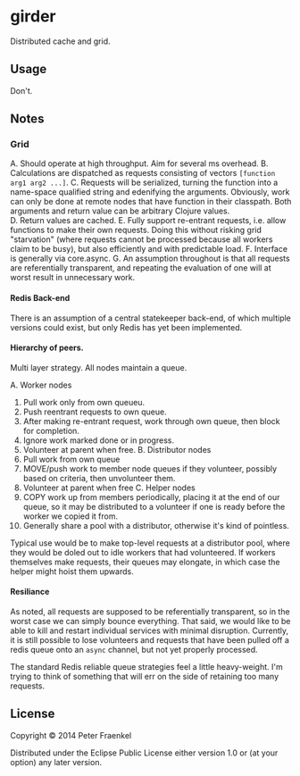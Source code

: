 # girder

Distributed cache and grid.

## Usage

Don't.

## Notes

### Grid

A. Should operate at high throughput.  Aim for several ms overhead.
B. Calculations are dispatched as requests consisting of vectors ```[function arg1 arg2 ...]```.
C. Requests will be serialized, turning the function into a name-space qualified string and edenifying the
   arguments.  Obviously, work can only be done at remote nodes that have function in their classpath.
   Both arguments and return value can be arbitrary Clojure values.  
D. Return values are cached.
E. Fully support re-entrant requests, i.e. allow functions to make their own requests.  Doing this
   without risking grid "starvation" (where requests cannot be processed because all workers claim to be
   busy), but also efficiently and with predictable load.
F. Interface is generally via core.async.
G. An assumption throughout is that all requests are referentially transparent, and repeating the
   evaluation of one will at worst result in unnecessary work.

#### Redis Back-end

There is an assumption of a central statekeeper back-end, of which multiple versions could exist, but
only Redis has yet been implemented.


#### Hierarchy of peers.
Multi layer strategy.  All nodes maintain a queue.

A. Worker nodes
   1. Pull work only from own queueu.
   2. Push reentrant requests to own queue.
   3.  After making re-entrant request, work through own queue, then block for completion.
   4. Ignore work marked done or in progress.
   5. Volunteer at parent when free.
 B. Distributor nodes
   1. Pull work from own queue
   2. MOVE/push work to member node queues if they volunteer, possibly based on criteria, then unvolunteer them.
   3. Volunteer at parent when free
 C. Helper nodes
   1. COPY work up from members periodically, placing it at the end of our queue,
      so it may be distributed to a volunteer if one is ready before
      the worker we copied it from.
   2. Generally share a pool with a distributor, otherwise it's kind of pointless.

Typical use would be to make top-level requests at a distributor pool, where they would be doled out to
idle workers that had volunteered.  If workers themselves make requests, their queues may elongate, in which
case the helper might hoist them upwards.

#### Resiliance

As noted, all requests are supposed to be referentially transparent, so in the worst case we can simply
bounce everything.  That said, we would like to be able to kill and restart individual services with
minimal disruption.  Currently, it is still possible to lose volunteers and requests that have been pulled off
a redis queue onto an ```async``` channel, but not yet properly processed.

The standard Redis reliable queue strategies feel a little heavy-weight.  I'm trying to think of something that will
err on the side of retaining too many requests.

## License

Copyright © 2014 Peter Fraenkel

Distributed under the Eclipse Public License either version 1.0 or (at
your option) any later version.
